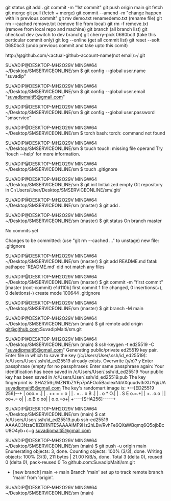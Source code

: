 git status 
git add .
git commit -m "1st commit"
git push origin main
git fetch
git merge
git pull (fetch + merge)
git commit --amend -m "change happen with in previous commit"
git mv demo.txt renamedemo.txt  (rename file)
git rm --cached remove.txt (remove file from local)
git rm -f remove.txt (remove from local repo and machine)
git branch (all branch list)
git checkout dev (switch to dev branch)
git cherry-pick 0680bc3 (take this perticular commit only)
git log --online (get all commit list)
git reset --soft 0680bc3 (undo previous commit and take upto this comit)



http://<personal-access-token>@github.com/<actual-github-account-name(not email)>/<repo-name>.git


SUVADIP@DESKTOP-MH2O29V MINGW64 ~/Desktop/SMSERVICEONLINE/sm
$ git config --global user.name "suvadip"

SUVADIP@DESKTOP-MH2O29V MINGW64 ~/Desktop/SMSERVICEONLINE/sm
$ git config --global user.email "suvadipmaiti5@gmail.com"

SUVADIP@DESKTOP-MH2O29V MINGW64 ~/Desktop/SMSERVICEONLINE/sm
$ git config --global user.password "smservice"

SUVADIP@DESKTOP-MH2O29V MINGW64 ~/Desktop/SMSERVICEONLINE/sm
$ torch
bash: torch: command not found

SUVADIP@DESKTOP-MH2O29V MINGW64 ~/Desktop/SMSERVICEONLINE/sm
$ touch
touch: missing file operand
Try 'touch --help' for more information.

SUVADIP@DESKTOP-MH2O29V MINGW64 ~/Desktop/SMSERVICEONLINE/sm
$ touch .gitignore

SUVADIP@DESKTOP-MH2O29V MINGW64 ~/Desktop/SMSERVICEONLINE/sm
$ git init
Initialized empty Git repository in C:/Users/User/Desktop/SMSERVICEONLINE/sm/.git/

SUVADIP@DESKTOP-MH2O29V MINGW64 ~/Desktop/SMSERVICEONLINE/sm (master)
$ git add .

SUVADIP@DESKTOP-MH2O29V MINGW64 ~/Desktop/SMSERVICEONLINE/sm (master)
$ git status
On branch master

No commits yet

Changes to be committed:
  (use "git rm --cached <file>..." to unstage)
        new file:   .gitignore


SUVADIP@DESKTOP-MH2O29V MINGW64 ~/Desktop/SMSERVICEONLINE/sm (master)
$ git add README.md
fatal: pathspec 'README.md' did not match any files

SUVADIP@DESKTOP-MH2O29V MINGW64 ~/Desktop/SMSERVICEONLINE/sm (master)
$ git commit -m "first commit"
[master (root-commit) e1d110b] first commit
 1 file changed, 0 insertions(+), 0 deletions(-)
 create mode 100644 .gitignore

SUVADIP@DESKTOP-MH2O29V MINGW64 ~/Desktop/SMSERVICEONLINE/sm (master)
$ git branch -M main

SUVADIP@DESKTOP-MH2O29V MINGW64 ~/Desktop/SMSERVICEONLINE/sm (main)
$ git remote add origin git@github.com:SuvadipMaiti/sm.git

SUVADIP@DESKTOP-MH2O29V MINGW64 ~/Desktop/SMSERVICEONLINE/sm (main)
$ ssh-keygen -t ed25519 -C "suvadipmaiti5@gmail.com"
Generating public/private ed25519 key pair.
Enter file in which to save the key (/c/Users/User/.ssh/id_ed25519):
/c/Users/User/.ssh/id_ed25519 already exists.
Overwrite (y/n)? y
Enter passphrase (empty for no passphrase):
Enter same passphrase again:
Your identification has been saved in /c/Users/User/.ssh/id_ed25519
Your public key has been saved in /c/Users/User/.ssh/id_ed25519.pub
The key fingerprint is:
SHA256:j/MZN1bZYFp7pAFOo5BaolexNbVXquudv3rXUYqi/UA suvadipmaiti5@gmail.com
The key's randomart image is:
+--[ED25519 256]--+
|        ooo.=   .|
|      . ++ = + o |
|     . =. . o B .|
|    . o      * O.|
|     .  S E o.=.+|
|         +. .o.o |
|        oo+.=   o|
|        .o.B o oo|
|          o.o.=o+|
+----[SHA256]-----+

SUVADIP@DESKTOP-MH2O29V MINGW64 ~/Desktop/SMSERVICEONLINE/sm (main)
$ cat /c/Users/User/.ssh/id_ed25519.pub
ssh-ed25519 AAAAC3NzaC1lZDI1NTE5AAAAIMF9Hz2hLBv/RvhFe6QXaWBqmq6Q5ojbBcU8O4yb+c+g suvadipmaiti5@gmail.com

SUVADIP@DESKTOP-MH2O29V MINGW64 ~/Desktop/SMSERVICEONLINE/sm (main)
$ git push -u origin main
Enumerating objects: 3, done.
Counting objects: 100% (3/3), done.
Writing objects: 100% (3/3), 211 bytes | 21.00 KiB/s, done.
Total 3 (delta 0), reused 0 (delta 0), pack-reused 0
To github.com:SuvadipMaiti/sm.git
 * [new branch]      main -> main
Branch 'main' set up to track remote branch 'main' from 'origin'.

SUVADIP@DESKTOP-MH2O29V MINGW64 ~/Desktop/SMSERVICEONLINE/sm (main)
